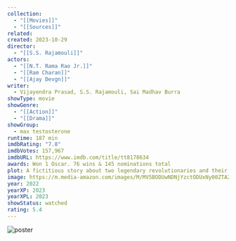 ```yaml
---
collection:
  - "[[Movies]]"
  - "[[Sources]]"
related: 
created: 2023-10-29
director:
  - "[[S.S. Rajamouli]]"
actors:
  - "[[N.T. Rama Rao Jr.]]"
  - "[[Ram Charan]]"
  - "[[Ajay Devgn]]"
writer:
  - Vijayendra Prasad, S.S. Rajamouli, Sai Madhav Burra
showType: movie
showGenre:
  - "[[Action]]"
  - "[[Drama]]"
showGroup:
  - max testosterone
runtime: 187 min
imdbRating: "7.8"
imdbVotes: 157,967
imdbURL: https://www.imdb.com/title/tt8178634
awards: Won 1 Oscar. 76 wins & 145 nominations total
plot: A fictitious story about two legendary revolutionaries and their journey away from home before they started fighting for their country in the 1920s.
image: https://m.media-amazon.com/images/M/MV5BODUwNDNjYzctODUxNy00ZTA2LWIyYTEtMDc5Y2E5ZjBmNTMzXkEyXkFqcGdeQXVyODE5NzE3OTE@._V1_SX300.jpg
year: 2022
yearXP: 2023
yearXPL: 2023
showStatus: watched
rating: 5.4
---
```

![poster](https://m.media-amazon.com/images/M/MV5BODUwNDNjYzctODUxNy00ZTA2LWIyYTEtMDc5Y2E5ZjBmNTMzXkEyXkFqcGdeQXVyODE5NzE3OTE@._V1_SX300.jpg)

